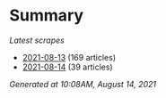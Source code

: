 # Summary
*Latest scrapes*
* [2021-08-13](https://github.com/nuuuwan/news_lk/blob/data/news_lk.2021-08-13.json) (169 articles)
* [2021-08-14](https://github.com/nuuuwan/news_lk/blob/data/news_lk.2021-08-14.json) (39 articles)

*Generated at 10:08AM, August 14, 2021*